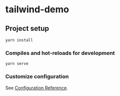 # tailwind-demo

## Project setup
```
yarn install
```

### Compiles and hot-reloads for development
```
yarn serve
```


### Customize configuration
See [Configuration Reference](https://cli.vuejs.org/config/).
